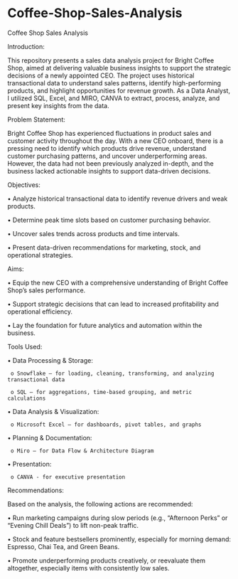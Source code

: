 # Coffee-Shop-Sales-Analysis
Coffee Shop Sales Analysis

Introduction:


This repository presents a sales data analysis project for Bright Coffee Shop, aimed at delivering valuable business insights to support the strategic decisions of a newly appointed CEO. The project uses historical transactional data to understand sales patterns, identify high-performing products, and highlight opportunities for revenue growth. As a Data Analyst, I utilized SQL, Excel, and MIRO, CANVA to extract, process, analyze, and present key insights from the data.

Problem Statement:


Bright Coffee Shop has experienced fluctuations in product sales and customer activity throughout the day. With a new CEO onboard, there is a pressing need to identify which products drive revenue, understand customer purchasing patterns, and uncover underperforming areas. However, the data had not been previously analyzed in-depth, and the business lacked actionable insights to support data-driven decisions.

Objectives:


• Analyze historical transactional data to identify revenue drivers and weak products.

• Determine peak time slots based on customer purchasing behavior.

• Uncover sales trends across products and time intervals.

• Present data-driven recommendations for marketing, stock, and operational strategies.

Aims:


• Equip the new CEO with a comprehensive understanding of Bright Coffee Shop’s sales performance.

• Support strategic decisions that can lead to increased profitability and operational efficiency.

• Lay the foundation for future analytics and automation within the business.

Tools Used:


• Data Processing & Storage:
 
     o Snowflake – for loading, cleaning, transforming, and analyzing transactional data
 
     o SQL – for aggregations, time-based grouping, and metric calculations

• Data Analysis & Visualization:

     o Microsoft Excel – for dashboards, pivot tables, and graphs

• Planning & Documentation:

     o Miro – for Data Flow & Architecture Diagram

• Presentation: 

     o CANVA - for executive presentation

Recommendations:


Based on the analysis, the following actions are recommended:

•	Run marketing campaigns during slow periods (e.g., “Afternoon Perks” or “Evening Chill Deals”) to lift non-peak traffic.

•	Stock and feature bestsellers prominently, especially for morning demand: Espresso, Chai Tea, and Green Beans.

•	Promote underperforming products creatively, or reevaluate them altogether, especially items with consistently low sales.

